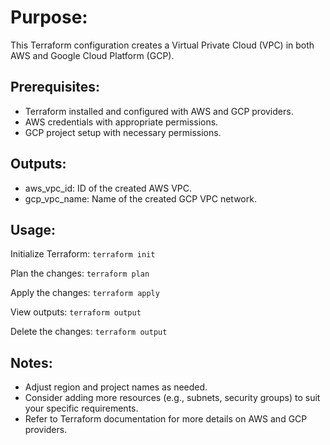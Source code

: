 # Purpose:
This Terraform configuration creates a Virtual Private Cloud (VPC) in both AWS and Google Cloud Platform (GCP).

## Prerequisites:
- Terraform installed and configured with AWS and GCP providers.
- AWS credentials with appropriate permissions.
- GCP project setup with necessary permissions.


## Outputs:
- aws_vpc_id: ID of the created AWS VPC.
- gcp_vpc_name: Name of the created GCP VPC network.

## Usage:
Initialize Terraform:
`terraform init`

Plan the changes:
`terraform plan`

Apply the changes:
`terraform apply`

View outputs:
`terraform output`

Delete the changes: 
`terraform output`

## Notes:
- Adjust region and project names as needed.
- Consider adding more resources (e.g., subnets, security groups) to suit your specific requirements.
- Refer to Terraform documentation for more details on AWS and GCP providers.

